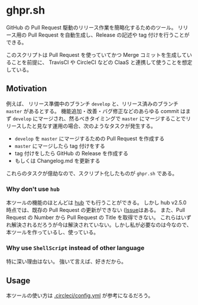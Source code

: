 # ghpr.sh

GitHub の Pull Request 駆動のリリース作業を簡略化するためのツール。
リリース用の Pull Request を自動生成し、Release の記述や tag 付けを行うことができる。

このスクリプトは Pull Request を使っていてかつ Merge コミットを生成していることを前提に、 TravisCI や CircleCI などの CIaaS と連携して使うことを想定している。

## Motivation

例えば、 リリース準備中のブランチ `develop` と、リリース済みのブランチ `master` があるとする。
機能追加・改善・バグ修正などのあらゆる commit はまず `develop` にマージされ、然るべきタイミングで `master` にマージすることでリリースしたと見なす運用の場合、次のようなタスクが発生する。

- `develop` を `master` にマージするための Pull Request を作成する
- `master` にマージしたら tag 付けをする
- tag 付けをしたら GitHub の Release を作成する
- もしくは Changelog.md を更新する

これらのタスクが億劫なので、スクリプト化したものが `ghpr.sh` である。

### Why don't use `hub`

本ツールの機能のほとんどは [hub](https://github.com/github/hub) でも行うことができる。
しかし hub v2.5.0 時点では、既存の Pull Request の更新ができない ([Issue](https://github.com/github/hub/issues/1650)はある。
また、Pull Request の Number から Pull Request の Title を取得できない。
これらはいずれ解決されるだろうが今は解決されていない。しかし私が必要なのは今なので、本ツールを作っているし、使っている。

### Why use `ShellScript` instead of other language

特に深い理由はない。
強いて言えば、好きだから。

## Usage

本ツールの使い方は [.circleci/config.yml](.circleci/config.yml) が参考になるだろう。

